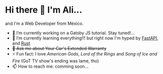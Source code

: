 # Hi there 👋 I'm Ali...

and I'm a Web Developer from México.

- 🔭 I’m currently working on a Gatsby JS tutorial. Stay tuned!...
- 🌱 I’m currently learning everything!!! but right now I'm hyped by [FastAPI](https://github.com/tiangolo/fastapi), and [Rust](https://github.com/rust-lang/rust)
- ~~💬 Ask me about Your Car's Extended Warranty~~
- ⚡ Fun fact: I love *American Gods*, *Lord of the Rings* and  *Song of Ice and Fire* (GoT TV show's ending was lame, tho)
- 📫 How to reach me: comming soon...
<!--
**alimaldonado/alimaldonado** is a ✨ _special_ ✨ repository because its `README.md` (this file) appears on your GitHub profile.

Here are some ideas to get you started:

- 🔭 I’m currently working on ...
- 🌱 I’m currently learning ...
- 👯 I’m looking to collaborate on ...
- 🤔 I’m looking for help with ...
- 💬 Ask me about ...
- 📫 How to reach me: ...
- 😄 Pronouns: ...
- ⚡ Fun fact: ...

-->
